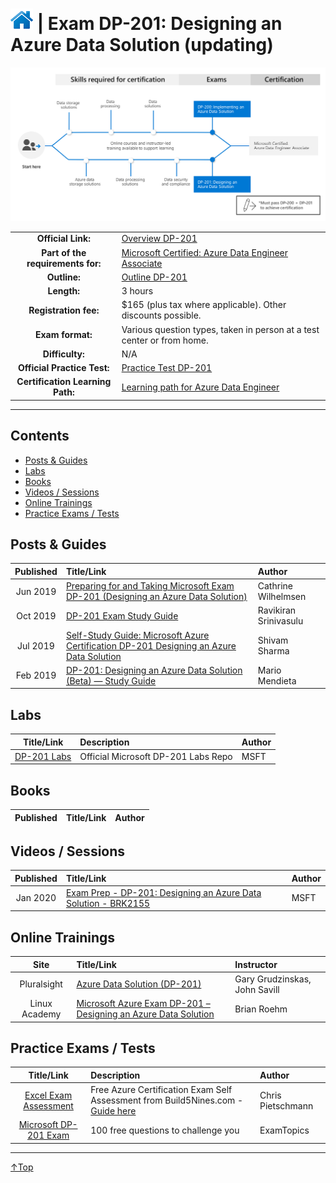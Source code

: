 # [![Home](/img/home.png)](certifications.md "Overview Certifications") | Exam DP-201: Designing an Azure Data Solution (updating)
![Cert](/img/dp-201.png)

|                                   |                                                                                                                                 |
| :-------------------------------: | :------------------------------------------------------------------------------------------------------------------------------ |
|        **Official Link:**         | [Overview DP-201](https://docs.microsoft.com/en-us/learn/certifications/exams/DP-201)                                           |
| **Part of the requirements for:** | [Microsoft Certified: Azure Data Engineer Associate](https://docs.microsoft.com/en-us/learn/certifications/azure-data-engineer) |
|           **Outline:**            | [Outline DP-201](https://query.prod.cms.rt.microsoft.com/cms/api/am/binary/RE3VRMb)                                             |
|            **Length:**            | 3 hours                                                                                                                         |
|       **Registration fee:**       | $165 (plus tax where applicable).  Other discounts possible.                                                                    |
|         **Exam format:**          | Various question types, taken in person at a test center or from home.                                                          |
|          **Difficulty:**          | N/A                                                                                                                             |
|    **Official Practice Test:**    | [Practice Test DP-201](https://us.mindhub.com/p/MU-DP-201)                                                                      |
| **Certification Learning Path:**  | [Learning path for Azure Data Engineer](https://query.prod.cms.rt.microsoft.com/cms/api/am/binary/RWuAzL)                       |


___

## Contents
- [Posts & Guides](#posts-&-guides)
- [Labs](#labs)
- [Books](#books)
- [Videos / Sessions](#videos-/-sessions)
- [Online Trainings](#online-trainings)
- [Practice Exams / Tests](#practice-exams-/-tests)


## Posts & Guides
| Published | Title/Link                                                                                                                                                                                                                | Author                |
| :-------: | :------------------------------------------------------------------------------------------------------------------------------------------------------------------------------------------------------------------------ | :-------------------- |
| Jun 2019  | [Preparing for and Taking Microsoft Exam DP-201 (Designing an Azure Data Solution)](https://www.cathrinewilhelmsen.net/2019/08/21/preparing-taking-microsoft-exam-dp-201-designing-azure-data-solution/)                  | Cathrine Wilhelmsen   |
| Oct 2019  | [DP-201 Exam Study Guide ](https://ravikirans.com/dp-201-azure-exam-study-guide/)                                                                                                                                         | Ravikiran Srinivasulu |
| Jul 2019  | [Self-Study Guide: Microsoft Azure Certification DP-201 Designing an Azure Data Solution](https://medium.com/deep-ai/self-study-guide-microsoft-azure-certification-dp-201-designing-an-azure-data-solution-6a1d35a14d73) | Shivam Sharma         |
| Feb 2019  | [DP-201: Designing an Azure Data Solution (Beta) — Study Guide](https://medium.com/@marioamendieta/dp-201-designing-an-azure-data-solution-beta-study-guide-f088648ca5b2)                                                 | Mario Mendieta        |

## Labs
|                                         Title/Link                                          | Description                         | Author |
| :-----------------------------------------------------------------------------------------: | :---------------------------------- | :----- |
| [DP-201 Labs](https://github.com/MicrosoftLearning/DP-201-Designing-an-Azure-Data-Solution) | Official Microsoft DP-201 Labs Repo | MSFT   |


## Books
| Published | Title/Link | Author |
| :-------: | :--------- | :----- |



## Videos / Sessions
| Published | Title/Link                                                                                                    | Author |
| :-------: | :------------------------------------------------------------------------------------------------------------ | :----- |
| Jan 2020  | [Exam Prep - DP-201: Designing an Azure Data Solution - BRK2155](https://www.youtube.com/watch?v=lYM0lmYnZ3Q) | MSFT   |



## Online Trainings
|     Site      | Title/Link                                                                                                                                                      | Instructor                    |
| :-----------: | :-------------------------------------------------------------------------------------------------------------------------------------------------------------- | :---------------------------- |
|  Pluralsight  | [Azure Data Solution (DP-201)](https://www.pluralsight.com/paths/azure-data-solution-dp-201)                                                                    | Gary Grudzinskas, John Savill |
| Linux Academy | [Microsoft Azure Exam DP-201 – Designing an Azure Data Solution](https://linuxacademy.com/course/microsoft-azure-exam-dp-201-designing-an-azure-data-solution/) | Brian Roehm                   |

## Practice Exams / Tests
|                                                                        Title/Link                                                                        | Description                                                                                                                                    | Author            |
| :------------------------------------------------------------------------------------------------------------------------------------------------------: | :--------------------------------------------------------------------------------------------------------------------------------------------- | :---------------- |
| [Excel Exam Assessment](https://github.com/Build5Nines/exam-assessments/blob/master/Assessments/Exam-Msft-DP-201-Self-Assessment-Build5Nines.xlsx?raw=1) | Free Azure Certification Exam Self Assessment from Build5Nines.com - [Guide here](https://build5nines.com/free-oss-exam-self-assessment-tool/) | Chris Pietschmann |
|                                       [Microsoft DP-201 Exam](https://www.examtopics.com/exams/microsoft/dp-201/)                                        | 100 free questions to challenge you                                                                                                            | ExamTopics        |

___
 <a href="#top" title="Back to the top.">↑Top</a>
